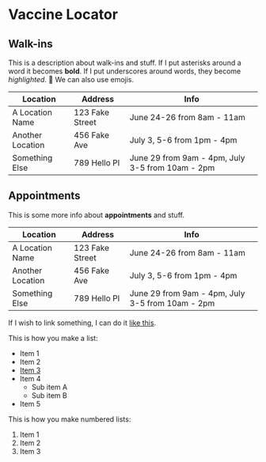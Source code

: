 # Vaccine Locator

## Walk-ins

This is a description about walk-ins and stuff. If I put asterisks around a word it becomes **bold**. If I put underscores around words, they become _highlighted_. 📍 We can also use emojis.

Location | Address | Info
--- | --- | ---
A Location Name | 123 Fake Street | June 24-26 from 8am - 11am
Another Location | 456 Fake Ave | July 3, 5-6 from 1pm - 4pm
Something Else | 789 Hello Pl | June 29 from 9am - 4pm, July 3-5 from 10am - 2pm


## Appointments

This is some more info about **appointments** and stuff.

Location | Address | Info
--- | --- | ---
A Location Name | 123 Fake Street | June 24-26 from 8am - 11am
Another Location | 456 Fake Ave | July 3, 5-6 from 1pm - 4pm
Something Else | 789 Hello Pl | June 29 from 9am - 4pm, July 3-5 from 10am - 2pm

If I wish to link something, I can do it [like this](https://somesite.com/something/stuff/).

This is how you make a list:

- Item 1
- Item 2
- [Item 3](https://somesite.com/something/stuff/)
- Item 4
  - Sub item A
  - Sub item B
- Item 5

This is how you make numbered lists:

1. Item 1
2. Item 2
3. Item 3


